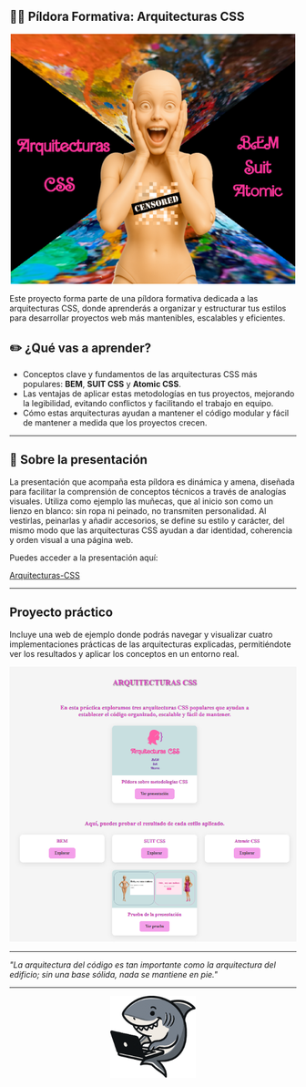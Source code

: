 ## 👗🎨​​ Píldora Formativa: Arquitecturas CSS

<div align="center">
  <img src="cartel.png" alt="Cartel de la píldora formativa" width="500">
</div>

Este proyecto forma parte de una píldora formativa dedicada a las arquitecturas CSS, donde aprenderás a organizar y estructurar tus estilos para desarrollar proyectos web más mantenibles, escalables y eficientes.

## ✏️​ ¿Qué vas a aprender?

- Conceptos clave y fundamentos de las arquitecturas CSS más populares: **BEM**, **SUIT CSS** y **Atomic CSS**.
- Las ventajas de aplicar estas metodologías en tus proyectos, mejorando la legibilidad, evitando conflictos y facilitando el trabajo en equipo.
- Cómo estas arquitecturas ayudan a mantener el código modular y fácil de mantener a medida que los proyectos crecen.

---

## 🍿 Sobre la presentación

La presentación que acompaña esta píldora es dinámica y amena, diseñada para facilitar la comprensión de conceptos técnicos a través de analogías visuales. Utiliza como ejemplo las muñecas, que al inicio son como un lienzo en blanco: sin ropa ni peinado, no transmiten personalidad. Al vestirlas, peinarlas y añadir accesorios, se define su estilo y carácter, del mismo modo que las arquitecturas CSS ayudan a dar identidad, coherencia y orden visual a una página web.

Puedes acceder a la presentación aquí:

[Arquitecturas-CSS](https://nueva-presentacion.my.canva.site/arquitecturas-css)

---
## Proyecto práctico

Incluye una web de ejemplo donde podrás navegar y visualizar cuatro implementaciones prácticas de las arquitecturas explicadas, permitiéndote ver los resultados y aplicar los conceptos en un entorno real.

<div align="center">
  <img src="captura-web.png" alt="Captura de la web" width="600">
</div>

---

*"La arquitectura del código es tan importante como la arquitectura del edificio; sin una base sólida, nada se mantiene en pie."*

---

<div align="center">
  <img src="logo.png" alt="Logo del Tibu" width="150">
</div>

